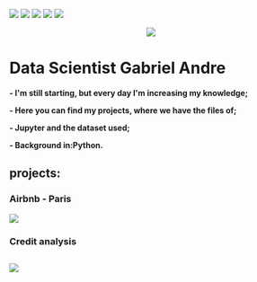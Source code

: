 [<img src="https://img.shields.io/badge/Gmail-D14836?style=for-the-badge&logo=gmail&logoColor=white" />](mailto:gabrielmoraisdocarmo@gmail.com) 
[<img src="https://img.shields.io/badge/Medium-12100E?style=for-the-badge&logo=medium&logoColor=white" />](https://medium.com/@andre-carmo02) 
[<img src="https://img.shields.io/badge/LinkedIn-0077B5?style=for-the-badge&logo=linkedin&logoColor=white" />](https://www.linkedin.com/in/gabriel-andre-01429a213/) [<img src="https://img.shields.io/badge/Twitter-1DA1F2?style=for-the-badge&logo=twitter&logoColor=white" />]() 
[<img src="https://img.shields.io/badge/Kaggle-20BEFF?style=for-the-badge&logo=Kaggle&logoColor=white" />](https://www.kaggle.com/gabrielandre02)

<p align="center">
  <img src="https://i.imgur.com/kUnft6A.png" >
</p>

# **Data Scientist Gabriel Andre**
**- I'm still starting, but every day I'm increasing my knowledge;**

**- Here you can find my projects, where we have the files of;**

**- Jupyter and the dataset used;**

**- Background in:Python.**

## projects:

### Airbnb - Paris
<a href="//github.com/Gabrielandre02/Data-science/blob/main/Analisando_os_Dados_do_Airbnb_(Paris_França).ipynb"><img src="https://cdn-images-1.medium.com/max/1200/1*lgLLPCClCoeH-3bTN48a_Q.png" class="media-object  img-responsive img-thumbnail"></a>
### Credit analysis
<a href="//github.com/Gabrielandre02/Data-science/blob/main/Analise_de_Credito.ipynb"><img src="https://i.imgur.com/QImZ5ka.png" class="media-object  img-responsive img-thumbnail"></a>
---
